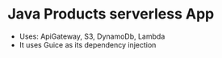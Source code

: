 # Java Products serverless App

- Uses: ApiGateway, S3, DynamoDb, Lambda
- It uses Guice as its dependency injection